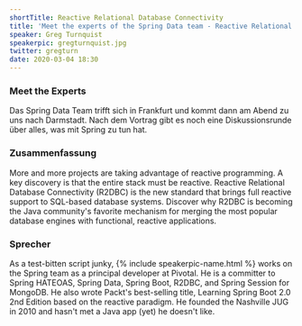 ```yaml
---
shortTitle: Reactive Relational Database Connectivity
title: 'Meet the experts of the Spring Data team - Reactive Relational Database Connectivity with R2DBC'
speaker: Greg Turnquist
speakerpic: gregturnquist.jpg
twitter: gregturn
date: 2020-03-04 18:30
---
```


### Meet the Experts

Das Spring Data Team trifft sich in Frankfurt und kommt dann am Abend zu uns nach Darmstadt.
Nach dem Vortrag gibt es noch eine Diskussionsrunde über alles, was mit Spring zu tun hat.

### Zusammenfassung

More and more projects are taking advantage of reactive programming. A key discovery is that the entire stack must be reactive. Reactive Relational Database Connectivity (R2DBC) is the new standard that brings full reactive support to SQL-based database systems. Discover why R2DBC is becoming the Java community's favorite mechanism for merging the most popular database engines with functional, reactive applications.

### Sprecher

As a test-bitten script junky, {% include speakerpic-name.html %} works on the Spring team as a principal developer at Pivotal. He is a committer to Spring HATEOAS, Spring Data, Spring Boot, R2DBC, and Spring Session for MongoDB. He also wrote Packt's best-selling title, Learning Spring Boot 2.0 2nd Edition based on the reactive paradigm. He founded the Nashville JUG in 2010 and hasn't met a Java app (yet) he doesn't like. 
